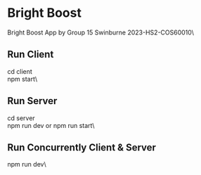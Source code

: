 # Bright Boost
Bright Boost App by Group 15 Swinburne 2023-HS2-COS60010\

## Run Client
cd client\
npm start\

## Run Server
cd server\
npm run dev or npm run start\

## Run Concurrently Client & Server
npm run dev\

